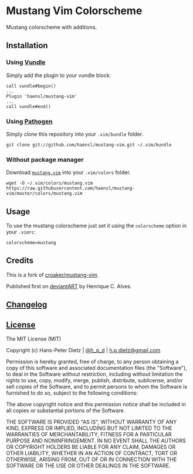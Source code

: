 # Mustang Vim Colorscheme
Mustang colorscheme with additions.

## Installation

### Using **[Vundle](https://github.com/VundleVim/Vundle.vim)**
Simply add the plugin to your vundle block:

  ```
call vundle#begin()
  ...
  Plugin 'haensl/mustang-vim'
  ...
call vundle#end()
  ```

###  Using **[Pathogen](https://github.com/tpope/vim-pathogen)**
  Simply clone this repository into your `.vim/bundle` folder.

  ```
  git clone git://github.com/haensl/mustang-vim.git ~/.vim/bundle
  ```

### Without package manager
  Download [`mustang.vim`](https://raw.githubusercontent.com/haensl/mustang-vim/master/colors/mustang.vim) into your `.vim/colors` folder.

  ```
  wget -O ~/.vim/colors/mustang.vim https://raw.githubusercontent.com/haensl/mustang-vim/master/colors/mustang.vim
  ```

## Usage
  To use the mustang colorscheme just set it using the `colorscheme` option in your `.vimrc`:
  ```
  colorscheme=mustang
  ```

## Credits
  This is a fork of [croaker/mustang-vim](https://github.com/croaker/mustang-vim).

  Published first on [deviantART](http://hcalves.deviantart.com/art/Mustang-Vim-Colorscheme-98974484) by Henrique C. Alves.

## [Changelog](CHANGELOG.md)

## [License](LICENSE)

The MIT License (MIT)

  Copyright (c) Hans-Peter Dietz | [@h_p_d](https://twitter.com/h_p_d) | [h.p.dietz@gmail.com](mailto:h.p.dietz@gmail.com)

  Permission is hereby granted, free of charge, to any person obtaining a copy of this software and associated documentation files (the "Software"), to deal in the Software without restriction, including without limitation the rights to use, copy, modify, merge, publish, distribute, sublicense, and/or sell copies of the Software, and to permit persons to whom the Software is furnished to do so, subject to the following conditions:

  The above copyright notice and this permission notice shall be included in all copies or substantial portions of the Software.

  THE SOFTWARE IS PROVIDED "AS IS", WITHOUT WARRANTY OF ANY KIND, EXPRESS OR IMPLIED, INCLUDING BUT NOT LIMITED TO THE WARRANTIES OF MERCHANTABILITY, FITNESS FOR A PARTICULAR PURPOSE AND NONINFRINGEMENT. IN NO EVENT SHALL THE AUTHORS OR COPYRIGHT HOLDERS BE LIABLE FOR ANY CLAIM, DAMAGES OR OTHER LIABILITY, WHETHER IN AN ACTION OF CONTRACT, TORT OR OTHERWISE, ARISING FROM, OUT OF OR IN CONNECTION WITH THE SOFTWARE OR THE USE OR OTHER DEALINGS IN THE SOFTWARE.

